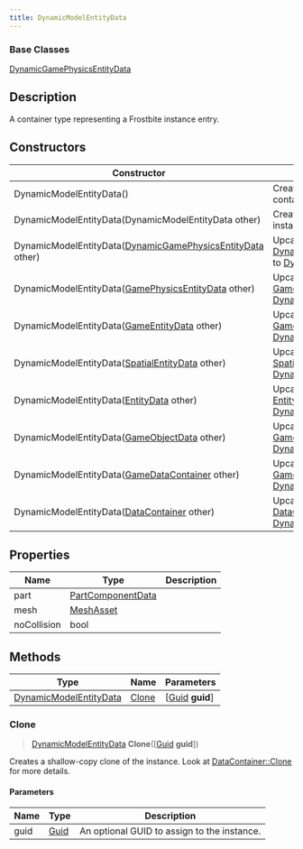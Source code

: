 ```yaml
---
title: DynamicModelEntityData
---
```

### Base Classes

[DynamicGamePhysicsEntityData](DynamicGamePhysicsEntityData)

## Description

A container type representing a Frostbite instance entry.

## Constructors

| Constructor                                                                                | Description                                                                                                                                  |
| ------------------------------------------------------------------------------------------ | -------------------------------------------------------------------------------------------------------------------------------------------- |
| DynamicModelEntityData()                                                                   | Create a new instance of this container type.                                                                                                |
| DynamicModelEntityData(DynamicModelEntityData other)                                       | Create a reference copy of an instance of the same type.                                                                                     |
| DynamicModelEntityData([DynamicGamePhysicsEntityData](DynamicGamePhysicsEntityData) other) | Upcast an instance of type [DynamicGamePhysicsEntityData](DynamicGamePhysicsEntityData) to [DynamicModelEntityData](DynamicModelEntityData). |
| DynamicModelEntityData([GamePhysicsEntityData](GamePhysicsEntityData) other)               | Upcast an instance of type [GamePhysicsEntityData](GamePhysicsEntityData) to [DynamicModelEntityData](DynamicModelEntityData).               |
| DynamicModelEntityData([GameEntityData](GameEntityData) other)                             | Upcast an instance of type [GameEntityData](GameEntityData) to [DynamicModelEntityData](DynamicModelEntityData).                             |
| DynamicModelEntityData([SpatialEntityData](SpatialEntityData) other)                       | Upcast an instance of type [SpatialEntityData](SpatialEntityData) to [DynamicModelEntityData](DynamicModelEntityData).                       |
| DynamicModelEntityData([EntityData](EntityData) other)                                     | Upcast an instance of type [EntityData](EntityData) to [DynamicModelEntityData](DynamicModelEntityData).                                     |
| DynamicModelEntityData([GameObjectData](GameObjectData) other)                             | Upcast an instance of type [GameObjectData](GameObjectData) to [DynamicModelEntityData](DynamicModelEntityData).                             |
| DynamicModelEntityData([GameDataContainer](GameDataContainer) other)                       | Upcast an instance of type [GameDataContainer](GameDataContainer) to [DynamicModelEntityData](DynamicModelEntityData).                       |
| DynamicModelEntityData([DataContainer](/vext/ref/shared/class/datacontainer) other)          | Upcast an instance of type [DataContainer](/vext/ref/shared/class/datacontainer) to [DynamicModelEntityData](DynamicModelEntityData).          |

## Properties

| Name        | Type                                   | Description |
| ----------- | -------------------------------------- | ----------- |
| part        | [PartComponentData](PartComponentData) |             |
| mesh        | [MeshAsset](MeshAsset)                 |             |
| noCollision | bool                                   |             |

## Methods

| Type                                             | Name            | Parameters                                     |
| ------------------------------------------------ | --------------- | ---------------------------------------------- |
| [DynamicModelEntityData](DynamicModelEntityData) | [Clone](#clone) | \[[Guid](/vext/ref/shared/class/guid) **guid**\] |

### Clone

> [DynamicModelEntityData](DynamicModelEntityData) **Clone**(\[[Guid](/vext/ref/shared/class/guid) **guid**\])

Creates a shallow-copy clone of the instance. Look at [DataContainer::Clone](/vext/ref/shared/class/datacontainer#clone) for more details.

#### Parameters

| Name | Type         | Description                                 |
| ---- | ------------ | ------------------------------------------- |
| guid | [Guid](Guid) | An optional GUID to assign to the instance. |
